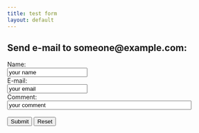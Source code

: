 ```yaml
---
title: test form
layout: default
---
```

<div>
<h2>Send e-mail to someone@example.com:</h2>
<form action="MAILTO:someone@example.com" method="post" enctype="text/plain">
Name:<br>
<input type="text" name="name" value="your name"><br>
E-mail:<br>
<input type="text" name="mail" value="your email"><br>
Comment:<br>
<input type="text" name="comment" value="your comment" size="50"><br><br>
<input type="submit" value="Submit">
<input type="reset" value="Reset">
</form>
</div>
